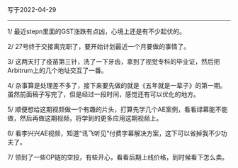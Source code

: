 写于2022-04-29

-----

1/ 最近stepn里面的GST涨跌有点凶，心境上还是有不少起伏的。

2/ 27号终于交接离完职了，要开始计划最近一个月要做的事情了。

3/ 这两天打了疫苗第三针，洗了一下牙齿，拿到了视觉专科的毕业证，然后把Arbitrum上的几个地址交互了一番。

4/ 杂事算是处理差不多了，接下来要先做的就是《五年就是一辈子》的第一期。虽然前面稿子写完了，但是经过一段时间，感觉还有可以优化的地方。

5/ 顺便想给这期视频做一个有趣的片头，打算先学几个AE案例，看看绿幕能不能做，然后再做这期视频，将学到的更多应用这期视频上。

6/ 看李兴兴AE视频，知道“讯飞听见”付费字幕解决方案，这下可以省掉我不少功夫了。

7/ 领到了一些OP链的空投，有些开心，看看后期上线价格，到时候看下怎么卖。





